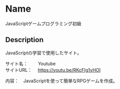 Name
====
JavaScriptゲームプログラミング初級


## Description
JavaScriptの学習で使用したサイト。<br>

サイト名：　 　Youtube</br>
サイトURL： 　https://youtu.be/RKcFIg1yHOI</br>

内容：　JavaScriptを使って簡単なRPGゲームを作成。
